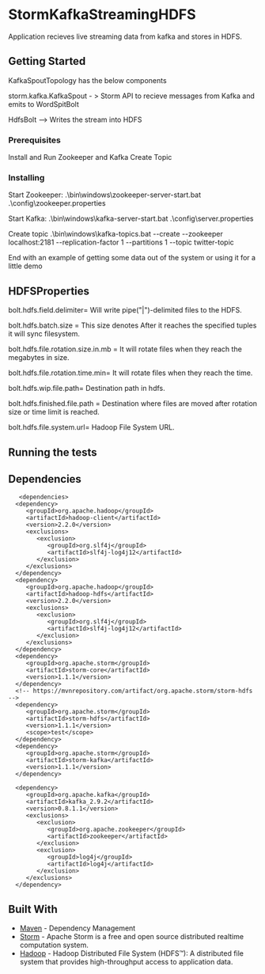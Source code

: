 # StormKafkaStreamingHDFS

Application recieves live streaming data from kafka and stores in HDFS.

## Getting Started

KafkaSpoutTopology has the below components

storm.kafka.KafkaSpout - > Storm API to recieve messages from Kafka and emits to WordSpitBolt

HdfsBolt -->  Writes the stream into HDFS



### Prerequisites

Install and Run Zookeeper and Kafka
Create Topic

### Installing


Start Zookeeper:
.\bin\windows\zookeeper-server-start.bat .\config\zookeeper.properties

Start Kafka:
.\bin\windows\kafka-server-start.bat .\config\server.properties


Create topic
.\bin\windows\kafka-topics.bat --create --zookeeper localhost:2181 --replication-factor 1 --partitions 1 --topic twitter-topic


End with an example of getting some data out of the system or using it for a little demo

## HDFSProperties


bolt.hdfs.field.delimiter=   Will write pipe("|")-delimited files to the HDFS.

bolt.hdfs.batch.size = This size denotes After it reaches the specified tuples it will sync filesystem.

bolt.hdfs.file.rotation.size.in.mb  = It will rotate files when they reach the megabytes in size.

bolt.hdfs.file.rotation.time.min= It will rotate files when they reach the time.

bolt.hdfs.wip.file.path= Destination path in hdfs.

bolt.hdfs.finished.file.path = Destination where files are moved after rotation size or time limit is reached.

bolt.hdfs.file.system.url= Hadoop File System URL.

## Running the tests





## Dependencies


	   <dependencies>
      <dependency>
         <groupId>org.apache.hadoop</groupId>
         <artifactId>hadoop-client</artifactId>
         <version>2.2.0</version>
         <exclusions>
            <exclusion>
               <groupId>org.slf4j</groupId>
               <artifactId>slf4j-log4j12</artifactId>
            </exclusion>
         </exclusions>
      </dependency>
      <dependency>
         <groupId>org.apache.hadoop</groupId>
         <artifactId>hadoop-hdfs</artifactId>
         <version>2.2.0</version>
         <exclusions>
            <exclusion>
               <groupId>org.slf4j</groupId>
               <artifactId>slf4j-log4j12</artifactId>
            </exclusion>
         </exclusions>
      </dependency>
      <dependency>
         <groupId>org.apache.storm</groupId>
         <artifactId>storm-core</artifactId>
         <version>1.1.1</version>
      </dependency>
      <!-- https://mvnrepository.com/artifact/org.apache.storm/storm-hdfs -->
      <dependency>
         <groupId>org.apache.storm</groupId>
         <artifactId>storm-hdfs</artifactId>
         <version>1.1.1</version>
         <scope>test</scope>
      </dependency>
      <dependency>
         <groupId>org.apache.storm</groupId>
         <artifactId>storm-kafka</artifactId>
         <version>1.1.1</version>
      </dependency>

      <dependency>
         <groupId>org.apache.kafka</groupId>
         <artifactId>kafka_2.9.2</artifactId>
         <version>0.8.1.1</version>
         <exclusions>
            <exclusion>
               <groupId>org.apache.zookeeper</groupId>
               <artifactId>zookeeper</artifactId>
            </exclusion>
            <exclusion>
               <groupId>log4j</groupId>
               <artifactId>log4j</artifactId>
            </exclusion>
         </exclusions>
      </dependency>

## Built With

* [Maven](https://maven.apache.org/) - Dependency Management
* [Storm](http://storm.apache.org/) - Apache Storm is a free and open source distributed realtime computation system.
* [Hadoop](http://hadoop.apache.org/) - Hadoop Distributed File System (HDFS™): A distributed file system that provides high-throughput access to application data. 



